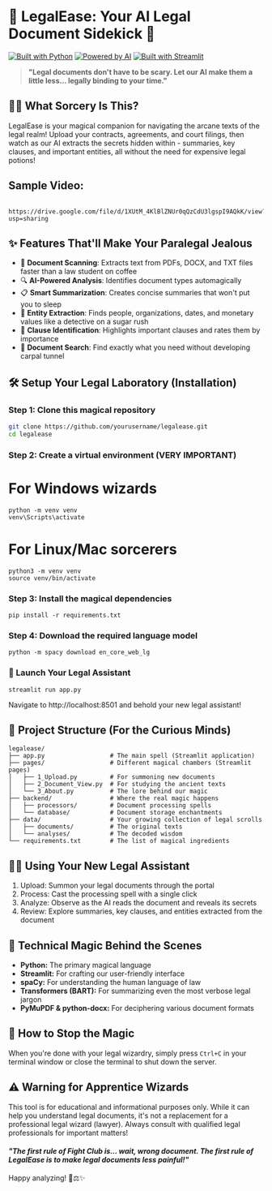 # 🦅 LegalEase: Your AI Legal Document Sidekick 🦅

[![Built with Python](https://img.shields.io/badge/Built_with-Python-blue?style=for-the-badge&logo=python)](https://www.python.org/)
[![Powered by AI](https://img.shields.io/badge/Powered_by-AI-orange?style=for-the-badge&logo=openai)](https://openai.com/)
[![Built with Streamlit](https://img.shields.io/badge/Built_with-Streamlit-red?style=for-the-badge&logo=streamlit)](https://streamlit.io/)

> **"Legal documents don't have to be scary. Let our AI make them a little less... legally binding to your time."**

## 🧙‍♂️ What Sorcery Is This?

LegalEase is your magical companion for navigating the arcane texts of the legal realm! Upload your contracts, agreements, and court filings, then watch as our AI extracts the secrets hidden within - summaries, key clauses, and important entities, all without the need for expensive legal potions!

## Sample Video:
```
 https://drive.google.com/file/d/1XUtM_4KlBlZNUr0qQzCdU3lgspI9AQkK/view?usp=sharing
```

## ✨ Features That'll Make Your Paralegal Jealous

- 📝 **Document Scanning**: Extracts text from PDFs, DOCX, and TXT files faster than a law student on coffee
- 🔍 **AI-Powered Analysis**: Identifies document types automagically
- 📋 **Smart Summarization**: Creates concise summaries that won't put you to sleep
- 🧩 **Entity Extraction**: Finds people, organizations, dates, and monetary values like a detective on a sugar rush
- 📜 **Clause Identification**: Highlights important clauses and rates them by importance
- 🔎 **Document Search**: Find exactly what you need without developing carpal tunnel

## 🛠️ Setup Your Legal Laboratory (Installation)

### Step 1: Clone this magical repository
```bash
git clone https://github.com/yourusername/legalease.git
cd legalease
```
### Step 2: Create a virtual environment (VERY IMPORTANT)
# For Windows wizards
```
python -m venv venv
venv\Scripts\activate
```
# For Linux/Mac sorcerers

```
python3 -m venv venv
source venv/bin/activate
```
### Step 3: Install the magical dependencies
```
pip install -r requirements.txt
```
### Step 4: Download the required language model
```
python -m spacy download en_core_web_lg
```
### 🚀 Launch Your Legal Assistant
```
streamlit run app.py
```
Navigate to http://localhost:8501 and behold your new legal assistant!

## 📂 Project Structure (For the Curious Minds)
```
legalease/
├── app.py                  # The main spell (Streamlit application)
├── pages/                  # Different magical chambers (Streamlit pages)
│   ├── 1_Upload.py         # For summoning new documents
│   ├── 2_Document_View.py  # For studying the ancient texts
│   └── 3_About.py          # The lore behind our magic
├── backend/                # Where the real magic happens
│   ├── processors/         # Document processing spells
│   └── database/           # Document storage enchantments
├── data/                   # Your growing collection of legal scrolls
│   ├── documents/          # The original texts
│   └── analyses/           # The decoded wisdom
└── requirements.txt        # The list of magical ingredients
```
## 🧙‍♂️ Using Your New Legal Assistant
1. Upload: Summon your legal documents through the portal
2. Process: Cast the processing spell with a single click
3. Analyze: Observe as the AI reads the document and reveals its secrets
4. Review: Explore summaries, key clauses, and entities extracted from the document
## 🔮 Technical Magic Behind the Scenes
- **Python:** The primary magical language
- **Streamlit:** For crafting our user-friendly interface
- **spaCy:** For understanding the human language of law
- **Transformers (BART):** For summarizing even the most verbose legal jargon
- **PyMuPDF & python-docx:** For deciphering various document formats
## 🛑 How to Stop the Magic
When you're done with your legal wizardry, simply press ```Ctrl+C``` in your terminal window or close the terminal to shut down the server.
## ⚠️ Warning for Apprentice Wizards
This tool is for educational and informational purposes only. While it can help you understand legal documents, it's not a replacement for a professional legal wizard (lawyer). Always consult with qualified legal professionals for important matters!
#### ***"The first rule of Fight Club is... wait, wrong document. The first rule of LegalEase is to make legal documents less painful!"***

Happy analyzing! 📜⚖️✨
